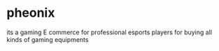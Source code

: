 # pheonix
its a gaming E commerce for professional esports players for buying all kinds of gaming equipments 
